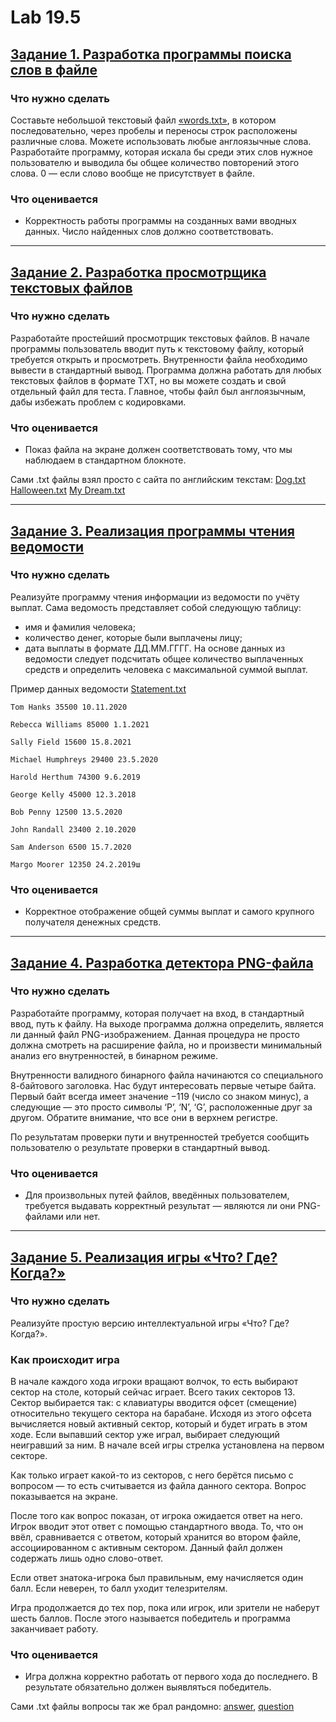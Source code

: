 # Lab 19.5

## [Задание 1. Разработка программы поиска слов в файле](https://github.com/LostDit/Lab-19.5/blob/master/Task%201/Task%201.cpp)
### Что нужно сделать
Составьте небольшой текстовый файл [«words.txt»](https://github.com/LostDit/Lab-19.5/blob/master/Task%201/words.txt), в котором последовательно, через пробелы и переносы строк расположены различные слова. Можете использовать любые англоязычные слова. Разработайте программу, которая искала бы среди этих слов нужное пользователю и выводила бы общее количество повторений этого слова. 0 — если слово вообще не присутствует в файле.

### Что оценивается
* Корректность работы программы на созданных вами вводных данных. Число найденных слов должно соответствовать.

-------

## [Задание 2. Разработка просмотрщика текстовых файлов](https://github.com/LostDit/Lab-19.5/blob/master/Task%202/Task%202.cpp)
### Что нужно сделать
Разработайте простейший просмотрщик текстовых файлов. 
В начале программы пользователь вводит путь к текстовому файлу, который требуется открыть и просмотреть. 
Внутренности файла необходимо вывести в стандартный вывод. 
Программа должна работать для любых текстовых файлов в формате TXT, но вы можете создать и свой отдельный файл для теста.
Главное, чтобы файл был англоязычным, дабы избежать проблем с кодировками.
### Что оценивается
* Показ файла на экране должен соответствовать тому, что мы наблюдаем в стандартном блокноте.

Сами .txt файлы взял просто с сайта по английским текстам: [Dog.txt](https://github.com/LostDit/Lab-19.5/blob/master/Task%202/Dog.txt) [Halloween.txt](https://github.com/LostDit/Lab-19.5/blob/master/Task%202/Halloween.txt) [My Dream.txt](https://github.com/LostDit/Lab-19.5/blob/master/Task%202/My%20dream.txt)

-------

## [Задание 3. Реализация программы чтения ведомости](https://github.com/LostDit/Lab-19.5/blob/master/Task%203/Task%203.cpp)
### Что нужно сделать
Реализуйте программу чтения информации из ведомости по учёту выплат. Сама ведомость представляет собой следующую таблицу: 
* имя и фамилия человека; 
* количество денег, которые были выплачены лицу; 
* дата выплаты в формате ДД.ММ.ГГГГ.
На основе данных из ведомости следует подсчитать общее количество выплаченных средств и определить человека с максимальной суммой выплат.

Пример данных ведомости [Statement.txt](https://github.com/LostDit/Lab-19.5/blob/master/Task%203/Statement.txt)
```
Tom Hanks 35500 10.11.2020

Rebecca Williams 85000 1.1.2021

Sally Field 15600 15.8.2021

Michael Humphreys 29400 23.5.2020

Harold Herthum 74300 9.6.2019

George Kelly 45000 12.3.2018

Bob Penny 12500 13.5.2020

John Randall 23400 2.10.2020

Sam Anderson 6500 15.7.2020

Margo Moorer 12350 24.2.2019ш
```
### Что оценивается
* Корректное отображение общей суммы выплат и самого крупного получателя денежных средств.

-------

## [Задание 4. Разработка детектора PNG-файла](https://github.com/LostDit/Lab-19.5/blob/master/Task%204/Task%204.cpp)
### Что нужно сделать
Разработайте программу, которая получает на вход, в стандартный ввод, путь к файлу. На выходе программа должна определить, является ли данный файл PNG-изображением. Данная процедура не просто должна смотреть на расширение файла, но и произвести минимальный анализ его внутренностей, в бинарном режиме.

Внутренности валидного бинарного файла начинаются со специального 8-байтового заголовка. Нас будут интересовать первые четыре байта. Первый байт всегда имеет значение −119 (число со знаком минус), а следующие — это просто символы ‘P’, ‘N’, ‘G’, расположенные друг за другом. Обратите внимание, что все они в верхнем регистре.

По результатам проверки пути и внутренностей требуется сообщить пользователю о результате проверки в стандартный вывод.

### Что оценивается
* Для произвольных путей файлов, введённых пользователем, требуется выдавать корректный результат — являются ли они PNG-файлами или нет.

-------

## [Задание 5. Реализация игры «Что? Где? Когда?»](https://github.com/LostDit/Lab-19.5/blob/master/Task%205/Task%205.cpp)
### Что нужно сделать
Реализуйте простую версию интеллектуальной игры «Что? Где? Когда?». 

### Как происходит игра
В начале каждого хода игроки вращают волчок, то есть выбирают сектор на столе, который сейчас играет. Всего таких секторов 13. Сектор выбирается так: с клавиатуры вводится офсет (смещение) относительно текущего сектора на барабане. Исходя из этого офсета вычисляется новый активный сектор, который и будет играть в этом ходе. Если выпавший сектор уже играл, выбирает следующий неигравший за ним. В начале всей игры стрелка установлена на первом секторе.

Как только играет какой-то из секторов, с него берётся письмо с вопросом — то есть считывается из файла данного сектора. Вопрос показывается на экране.

После того как вопрос показан, от игрока ожидается ответ на него. Игрок вводит этот ответ с помощью стандартного ввода. То, что он ввёл, сравнивается с ответом, который хранится во втором файле, ассоциированном с активным сектором. Данный файл должен содержать лишь одно слово-ответ.

Если ответ знатока-игрока был правильным, ему начисляется один балл. Если неверен, то балл уходит телезрителям.

Игра продолжается до тех пор, пока или игрок, или зрители не наберут шесть баллов. После этого называется победитель и программа заканчивает работу.

### Что оценивается
* Игра должна корректно работать от первого хода до последнего. В результате обязательно должен выявляться победитель.

Сами .txt файлы вопросы так же брал рандомно: [answer](https://github.com/LostDit/Lab-19.5/blob/master/Task%205/answer.txt), [question](https://github.com/LostDit/Lab-19.5/blob/master/Task%205/question.txt)
